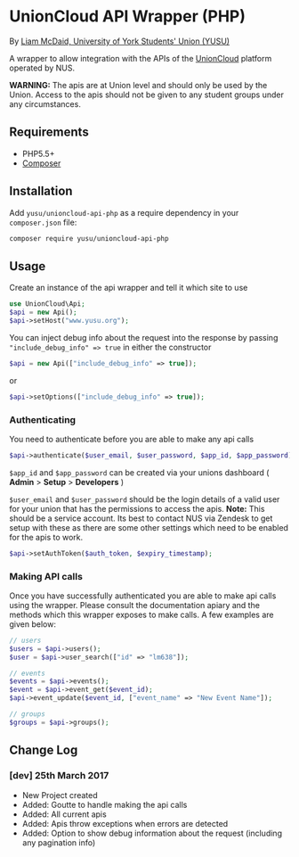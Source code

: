 # UnionCloud API Wrapper (PHP)
By [Liam McDaid, University of York Students' Union (YUSU)](http://www.yusu.org)

A wrapper to allow integration with the APIs of the [UnionCloud](http://www.unioncloud.co.uk) platform operated by NUS.

**WARNING:** The apis are at Union level and should only be used by the Union. Access to the apis should not be given to any student groups under any circumstances.

## Requirements
* PHP5.5+
* [Composer](https://getcomposer.org/)

## Installation
Add ``yusu/unioncloud-api-php`` as a require dependency in your ``composer.json`` file:

```bash
composer require yusu/unioncloud-api-php
```

## Usage
Create an instance of the api wrapper and tell it which site to use

```php
use UnionCloud\Api;
$api = new Api();
$api->setHost("www.yusu.org");
```

You can inject debug info about the request into the response by passing ``"include_debug_info" => true`` in either the constructor

```php
$api = new Api(["include_debug_info" => true]);
```

or

```php
$api->setOptions(["include_debug_info" => true]);
```

### Authenticating
You need to authenticate before you are able to make any api calls

```php
$api->authenticate($user_email, $user_password, $app_id, $app_password);
```

``$app_id`` and ``$app_password`` can be created via your unions dashboard ( **Admin** > **Setup** > **Developers** )

``$user_email`` and ``$user_password`` should be the login details of a valid user for your union that has the permissions to access the apis. **Note:** This should be a service account. Its best to contact NUS via Zendesk to get setup with these as there are some other settings which need to be enabled for the apis to work.

  
```php
$api->setAuthToken($auth_token, $expiry_timestamp);
```
        
### Making API calls

Once you have successfully authenticated you are able to make api calls using the wrapper. Please consult the documentation apiary and the methods which this wrapper exposes to make calls. A few examples are given below:

```php
// users
$users = $api->users();
$user = $api->user_search(["id" => "lm638"]);

// events
$events = $api->events();
$event = $api->event_get($event_id);
$api->event_update($event_id, ["event_name" => "New Event Name"]);

// groups
$groups = $api->groups();
```

## Change Log
### [dev] 25th March 2017

- New Project created 
- Added: Goutte to handle making the api calls
- Added: All current apis
- Added: Apis throw exceptions when errors are detected
- Added: Option to show debug information about the request (including any pagination info)